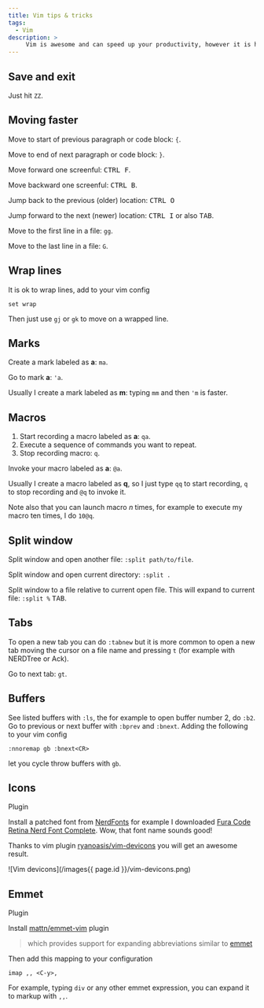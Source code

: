 ```yaml
---
title: Vim tips & tricks
tags:
  - Vim
description: >
     Vim is awesome and can speed up your productivity, however it is hard to learn. I will write here things it is worth to remember.
---
```


## Save and exit

Just hit `ZZ`.

## Moving faster

Move to start of previous paragraph or code block: `{`.

Move to end of next paragraph or code block: `}`.

Move forward one screenful: <kbd>CTRL F</kbd>.

Move backward one screenful: <kbd>CTRL B</kbd>.

Jump back to the previous (older) location: <kbd>CTRL O</kbd>

Jump forward to the next (newer) location: <kbd>CTRL I</kbd> or also <kbd>TAB</kbd>.

Move to the first line in a file: `gg`.

Move to the last line in a file: `G`.

## Wrap lines

It is ok to wrap lines, add to your vim config

```
set wrap
```

Then just use `gj` or `gk` to move on a wrapped line.

## Marks

Create a mark labeled as **a**: `ma`.

Go to mark **a**: `'a`.

Usually I create a mark labeled as **m**: typing `mm` and then `'m` is faster.

## Macros

1. Start recording a macro labeled as **a**: `qa`.
2. Execute a sequence of commands you want to repeat.
3. Stop recording macro: `q`.

Invoke your macro labeled as **a**: `@a`.

Usually I create a macro labeled as **q**, so I just type `qq` to start recording, `q` to stop recording and `@q` to invoke it.

Note also that you can launch macro *n* times, for example to execute my macro ten times, I do `10@q`.

## Split window

Split window and open another file: `:split path/to/file`.

Split window and open current directory: `:split .`

Split window to a file relative to current open file. This will expand to current file: `:split %` <kbd>TAB</kbd>.

## Tabs

To open a new tab you can do `:tabnew` but it is more common to open a new tab moving the cursor on a file name and pressing `t` (for example with NERDTree or Ack).

Go to next tab: `gt`.

## Buffers

See listed buffers with `:ls`, the for example to open buffer number 2, do `:b2`. Go to previous or next buffer with `:bprev` and `:bnext`. Adding the following to your vim config

```
:nnoremap gb :bnext<CR>
```

let you cycle throw buffers with `gb`.

## Icons

<span class="badge">Plugin</span>

Install a patched font from [NerdFonts](https://www.nerdfonts.com/) for example I downloaded [Fura Code Retina Nerd Font Complete](://github.com/ryanoasis/nerd-fonts/blob/master/patched-fonts/FiraCode/Retina/complete/Fira%20Code%20Retina%20Nerd%20Font%20Complete.ttf). Wow, that font name sounds good!

Thanks to vim plugin [ryanoasis/vim-devicons](https://github.com/ryanoasis/vim-devicons) you will get an awesome result.

![Vim devicons](/images{{ page.id }}/vim-devicons.png)

## Emmet

<span class="badge">Plugin</span>

Install [mattn/emmet-vim](https://github.com/mattn/emmet-vim) plugin

> which provides support for expanding abbreviations similar to [emmet](http://emmet.io)

Then add this mapping to your configuration

```
imap ,, <C-y>,
```

For example, typing `div` or any other emmet expression, you can expand it to markup with `,,`.
